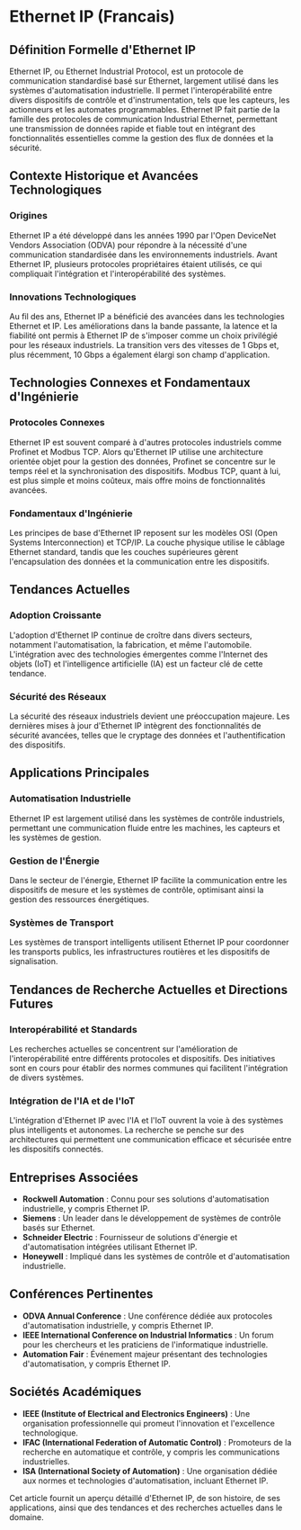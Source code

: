 # Ethernet IP (Francais)

## Définition Formelle d'Ethernet IP

Ethernet IP, ou Ethernet Industrial Protocol, est un protocole de communication standardisé basé sur Ethernet, largement utilisé dans les systèmes d'automatisation industrielle. Il permet l'interopérabilité entre divers dispositifs de contrôle et d'instrumentation, tels que les capteurs, les actionneurs et les automates programmables. Ethernet IP fait partie de la famille des protocoles de communication Industrial Ethernet, permettant une transmission de données rapide et fiable tout en intégrant des fonctionnalités essentielles comme la gestion des flux de données et la sécurité.

## Contexte Historique et Avancées Technologiques

### Origines

Ethernet IP a été développé dans les années 1990 par l'Open DeviceNet Vendors Association (ODVA) pour répondre à la nécessité d'une communication standardisée dans les environnements industriels. Avant Ethernet IP, plusieurs protocoles propriétaires étaient utilisés, ce qui compliquait l'intégration et l'interopérabilité des systèmes.

### Innovations Technologiques

Au fil des ans, Ethernet IP a bénéficié des avancées dans les technologies Ethernet et IP. Les améliorations dans la bande passante, la latence et la fiabilité ont permis à Ethernet IP de s'imposer comme un choix privilégié pour les réseaux industriels. La transition vers des vitesses de 1 Gbps et, plus récemment, 10 Gbps a également élargi son champ d'application.

## Technologies Connexes et Fondamentaux d'Ingénierie

### Protocoles Connexes

Ethernet IP est souvent comparé à d'autres protocoles industriels comme Profinet et Modbus TCP. Alors qu'Ethernet IP utilise une architecture orientée objet pour la gestion des données, Profinet se concentre sur le temps réel et la synchronisation des dispositifs. Modbus TCP, quant à lui, est plus simple et moins coûteux, mais offre moins de fonctionnalités avancées.

### Fondamentaux d'Ingénierie

Les principes de base d'Ethernet IP reposent sur les modèles OSI (Open Systems Interconnection) et TCP/IP. La couche physique utilise le câblage Ethernet standard, tandis que les couches supérieures gèrent l'encapsulation des données et la communication entre les dispositifs.

## Tendances Actuelles

### Adoption Croissante

L'adoption d'Ethernet IP continue de croître dans divers secteurs, notamment l'automatisation, la fabrication, et même l'automobile. L'intégration avec des technologies émergentes comme l'Internet des objets (IoT) et l'intelligence artificielle (IA) est un facteur clé de cette tendance.

### Sécurité des Réseaux

La sécurité des réseaux industriels devient une préoccupation majeure. Les dernières mises à jour d'Ethernet IP intègrent des fonctionnalités de sécurité avancées, telles que le cryptage des données et l'authentification des dispositifs.

## Applications Principales

### Automatisation Industrielle

Ethernet IP est largement utilisé dans les systèmes de contrôle industriels, permettant une communication fluide entre les machines, les capteurs et les systèmes de gestion.

### Gestion de l'Énergie

Dans le secteur de l'énergie, Ethernet IP facilite la communication entre les dispositifs de mesure et les systèmes de contrôle, optimisant ainsi la gestion des ressources énergétiques.

### Systèmes de Transport

Les systèmes de transport intelligents utilisent Ethernet IP pour coordonner les transports publics, les infrastructures routières et les dispositifs de signalisation.

## Tendances de Recherche Actuelles et Directions Futures

### Interopérabilité et Standards

Les recherches actuelles se concentrent sur l'amélioration de l'interopérabilité entre différents protocoles et dispositifs. Des initiatives sont en cours pour établir des normes communes qui facilitent l'intégration de divers systèmes.

### Intégration de l'IA et de l'IoT

L'intégration d'Ethernet IP avec l'IA et l'IoT ouvrent la voie à des systèmes plus intelligents et autonomes. La recherche se penche sur des architectures qui permettent une communication efficace et sécurisée entre les dispositifs connectés.

## Entreprises Associées

- **Rockwell Automation** : Connu pour ses solutions d'automatisation industrielle, y compris Ethernet IP.
- **Siemens** : Un leader dans le développement de systèmes de contrôle basés sur Ethernet.
- **Schneider Electric** : Fournisseur de solutions d'énergie et d'automatisation intégrées utilisant Ethernet IP.
- **Honeywell** : Impliqué dans les systèmes de contrôle et d'automatisation industrielle.

## Conférences Pertinentes

- **ODVA Annual Conference** : Une conférence dédiée aux protocoles d'automatisation industrielle, y compris Ethernet IP.
- **IEEE International Conference on Industrial Informatics** : Un forum pour les chercheurs et les praticiens de l'informatique industrielle.
- **Automation Fair** : Événement majeur présentant des technologies d'automatisation, y compris Ethernet IP.

## Sociétés Académiques

- **IEEE (Institute of Electrical and Electronics Engineers)** : Une organisation professionnelle qui promeut l'innovation et l'excellence technologique.
- **IFAC (International Federation of Automatic Control)** : Promoteurs de la recherche en automatique et contrôle, y compris les communications industrielles.
- **ISA (International Society of Automation)** : Une organisation dédiée aux normes et technologies d'automatisation, incluant Ethernet IP.

Cet article fournit un aperçu détaillé d'Ethernet IP, de son histoire, de ses applications, ainsi que des tendances et des recherches actuelles dans le domaine.